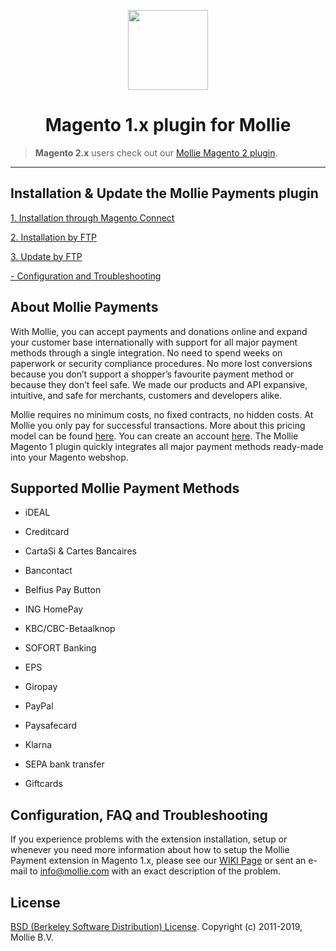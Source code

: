 <p align="center">
  <img src="https://info.mollie.com/hubfs/github/magento-1/logo.png" width="128" height="128"/>
</p>
<h1 align="center">Magento 1.x plugin for Mollie</h1>

> **Magento 2.x** users check out our [Mollie Magento 2 plugin](https://github.com/mollie/magento2).

***

## Installation & Update the Mollie Payments plugin ##

[1. Installation through Magento Connect](https://github.com/mollie/Magento/wiki/Install-through-Magento-Connect)

[2. Installation by FTP](https://github.com/mollie/Magento/wiki/Install-the-Mollie-Payment-extension)

[3. Update by FTP](https://github.com/mollie/Magento/wiki/Update-the-Mollie-Payment-extension)

[- Configuration and Troubleshooting](https://github.com/mollie/Magento/wiki/)


## About Mollie Payments ##
With Mollie, you can accept payments and donations online and expand your customer base internationally with support for all major payment methods through a single integration. No need to spend weeks on paperwork or security compliance procedures. No more lost conversions because you don’t support a shopper’s favourite payment method or because they don’t feel safe. We made our products and API expansive, intuitive, and safe for merchants, customers and developers alike. 

Mollie requires no minimum costs, no fixed contracts, no hidden costs. At Mollie you only pay for successful transactions. More about this pricing model can be found [here](https://www.mollie.com/en/pricing/). You can create an account [here](https://www.mollie.com/dashboard/signup). The Mollie Magento 1 plugin quickly integrates all major payment methods ready-made into your Magento webshop.
   

## Supported Mollie Payment Methods ##
- iDEAL

- Creditcard

- CartaSi & Cartes Bancaires

- Bancontact

- Belfius Pay Button

- ING HomePay

- KBC/CBC-Betaalknop

- SOFORT Banking

- EPS

- Giropay

- PayPal

- Paysafecard

- Klarna

- SEPA bank transfer

- Giftcards 

## Configuration, FAQ and Troubleshooting  ##
If you experience problems with the extension installation, setup or whenever you need more information about how to setup the Mollie Payment extension in Magento 1.x, please see our [WIKI Page](https://github.com/mollie/Magento/wiki) or sent an e-mail to [info@mollie.com](mailto:info@mollie.com) with an exact description of the problem.


## License ##
[BSD (Berkeley Software Distribution) License](http://www.opensource.org/licenses/bsd-license.php).
Copyright (c) 2011-2019, Mollie B.V.

